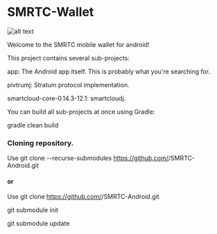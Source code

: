 # SMRTC-Wallet

![alt text](https://github.com/SmartcloudCoin/Smartcloud/blob/master/src/qt/res/images/smartcloud_logo_horizontal.png)

Welcome to the SMRTC mobile wallet for android!


This project contains several sub-projects:

app: The Android app itself. This is probably what you're searching for.

pivtrumj: Stratum protocol implementation.

smartcloud-core-0.14.3-12.1: smartcloudj.

You can build all sub-projects at once using Gradle:

gradle clean build


### Cloning repository.

Use git clone --recurse-submodules https://github.com/<SMRTC or Telostia>/SMRTC-Android.git
  
#### or

Use git clone https://github.com/<SMRTC or Telostia>/SMRTC-Android.git
  
git submodule init

git submodule update
